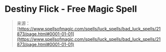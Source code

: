 <!--yml
category: 未分类
date: 2024-06-12 19:05:45
-->

# Destiny Flick - Free Magic Spell

> 来源：[https://www.spellsofmagic.com/spells/luck_spells/bad_luck_spells/21873/page.html#0001-01-01](https://www.spellsofmagic.com/spells/luck_spells/bad_luck_spells/21873/page.html#0001-01-01)